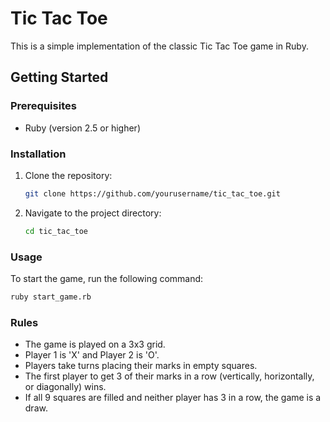 # Tic Tac Toe

This is a simple implementation of the classic Tic Tac Toe game in Ruby.

## Getting Started

### Prerequisites

- Ruby (version 2.5 or higher)

### Installation

1. Clone the repository:
    ```sh
    git clone https://github.com/yourusername/tic_tac_toe.git
    ```
2. Navigate to the project directory:
    ```sh
    cd tic_tac_toe
    ```

### Usage

To start the game, run the following command:
```sh
ruby start_game.rb
```

### Rules

- The game is played on a 3x3 grid.
- Player 1 is 'X' and Player 2 is 'O'.
- Players take turns placing their marks in empty squares.
- The first player to get 3 of their marks in a row (vertically, horizontally, or diagonally) wins.
- If all 9 squares are filled and neither player has 3 in a row, the game is a draw.
